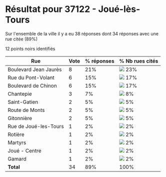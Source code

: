 # Résultat pour 37122 - Joué-lès-Tours

Sur l'ensemble de la ville il y a eu 38 réponses dont 34 réponses avec une rue citée (89%)

12 points noirs identifiés

| Rue | Vote | % réponses | % Nb rues cités|
|-----|------|------------|----------------|
| Boulevard Jean Jaurès | 8 | 21% | <img src="../../img/bar_23.gif" />&nbsp;23%|
| Rue du Pont-Volant | 6 | 15% | <img src="../../img/bar_17.gif" />&nbsp;17%|
| Boulevard de Chinon | 6 | 15% | <img src="../../img/bar_17.gif" />&nbsp;17%|
| Chantepie | 3 | 7% | <img src="../../img/bar_8.gif" />&nbsp;8%|
| Saint-Gatien | 2 | 5% | <img src="../../img/bar_5.gif" />&nbsp;5%|
| Route de Monts | 2 | 5% | <img src="../../img/bar_5.gif" />&nbsp;5%|
| Gitonnière | 2 | 5% | <img src="../../img/bar_5.gif" />&nbsp;5%|
| Rue de Joué-les-Tours | 1 | 2% | <img src="../../img/bar_2.gif" />&nbsp;2%|
| Rotière | 1 | 2% | <img src="../../img/bar_2.gif" />&nbsp;2%|
| Martyrs | 1 | 2% | <img src="../../img/bar_2.gif" />&nbsp;2%|
| Joué - Centre | 1 | 2% | <img src="../../img/bar_2.gif" />&nbsp;2%|
| Gamard | 1 | 2% | <img src="../../img/bar_2.gif" />&nbsp;2%|
| **Total** | 34 | 89% | 100%|
